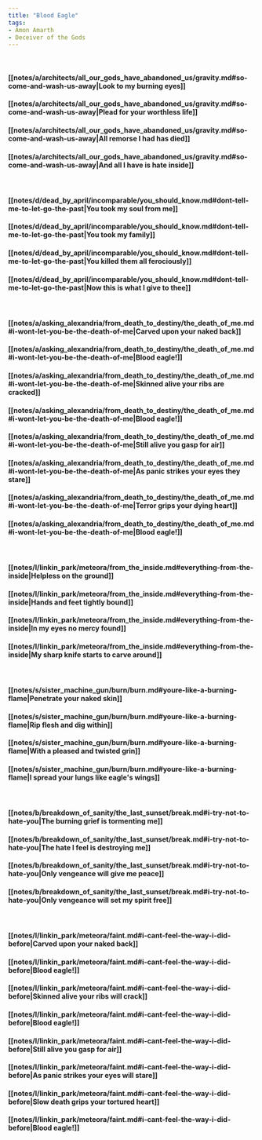 ```yaml
---
title: "Blood Eagle"
tags:
- Amon Amarth
- Deceiver of the Gods
---
```

&nbsp;
#### [[notes/a/architects/all_our_gods_have_abandoned_us/gravity.md#so-come-and-wash-us-away|Look to my burning eyes]]
#### [[notes/a/architects/all_our_gods_have_abandoned_us/gravity.md#so-come-and-wash-us-away|Plead for your worthless life]]
#### [[notes/a/architects/all_our_gods_have_abandoned_us/gravity.md#so-come-and-wash-us-away|All remorse I had has died]]
#### [[notes/a/architects/all_our_gods_have_abandoned_us/gravity.md#so-come-and-wash-us-away|And all I have is hate inside]]
&nbsp;
#### [[notes/d/dead_by_april/incomparable/you_should_know.md#dont-tell-me-to-let-go-the-past|You took my soul from me]]
#### [[notes/d/dead_by_april/incomparable/you_should_know.md#dont-tell-me-to-let-go-the-past|You took my family]]
#### [[notes/d/dead_by_april/incomparable/you_should_know.md#dont-tell-me-to-let-go-the-past|You killed them all ferociously]]
#### [[notes/d/dead_by_april/incomparable/you_should_know.md#dont-tell-me-to-let-go-the-past|Now this is what I give to thee]]
&nbsp;
#### [[notes/a/asking_alexandria/from_death_to_destiny/the_death_of_me.md#i-wont-let-you-be-the-death-of-me|Carved upon your naked back]]
#### [[notes/a/asking_alexandria/from_death_to_destiny/the_death_of_me.md#i-wont-let-you-be-the-death-of-me|Blood eagle!]]
#### [[notes/a/asking_alexandria/from_death_to_destiny/the_death_of_me.md#i-wont-let-you-be-the-death-of-me|Skinned alive your ribs are cracked]]
#### [[notes/a/asking_alexandria/from_death_to_destiny/the_death_of_me.md#i-wont-let-you-be-the-death-of-me|Blood eagle!]]
#### [[notes/a/asking_alexandria/from_death_to_destiny/the_death_of_me.md#i-wont-let-you-be-the-death-of-me|Still alive you gasp for air]]
#### [[notes/a/asking_alexandria/from_death_to_destiny/the_death_of_me.md#i-wont-let-you-be-the-death-of-me|As panic strikes your eyes they stare]]
#### [[notes/a/asking_alexandria/from_death_to_destiny/the_death_of_me.md#i-wont-let-you-be-the-death-of-me|Terror grips your dying heart]]
#### [[notes/a/asking_alexandria/from_death_to_destiny/the_death_of_me.md#i-wont-let-you-be-the-death-of-me|Blood eagle!]]
&nbsp;
#### [[notes/l/linkin_park/meteora/from_the_inside.md#everything-from-the-inside|Helpless on the ground]]
#### [[notes/l/linkin_park/meteora/from_the_inside.md#everything-from-the-inside|Hands and feet tightly bound]]
#### [[notes/l/linkin_park/meteora/from_the_inside.md#everything-from-the-inside|In my eyes no mercy found]]
#### [[notes/l/linkin_park/meteora/from_the_inside.md#everything-from-the-inside|My sharp knife starts to carve around]]
&nbsp;
#### [[notes/s/sister_machine_gun/burn/burn.md#youre-like-a-burning-flame|Penetrate your naked skin]]
#### [[notes/s/sister_machine_gun/burn/burn.md#youre-like-a-burning-flame|Rip flesh and dig within]]
#### [[notes/s/sister_machine_gun/burn/burn.md#youre-like-a-burning-flame|With a pleased and twisted grin]]
#### [[notes/s/sister_machine_gun/burn/burn.md#youre-like-a-burning-flame|I spread your lungs like eagle's wings]]
&nbsp;
#### [[notes/b/breakdown_of_sanity/the_last_sunset/break.md#i-try-not-to-hate-you|The burning grief is tormenting me]]
#### [[notes/b/breakdown_of_sanity/the_last_sunset/break.md#i-try-not-to-hate-you|The hate I feel is destroying me]]
#### [[notes/b/breakdown_of_sanity/the_last_sunset/break.md#i-try-not-to-hate-you|Only vengeance will give me peace]]
#### [[notes/b/breakdown_of_sanity/the_last_sunset/break.md#i-try-not-to-hate-you|Only vengeance will set my spirit free]]
&nbsp;
#### [[notes/l/linkin_park/meteora/faint.md#i-cant-feel-the-way-i-did-before|Carved upon your naked back]]
#### [[notes/l/linkin_park/meteora/faint.md#i-cant-feel-the-way-i-did-before|Blood eagle!]]
#### [[notes/l/linkin_park/meteora/faint.md#i-cant-feel-the-way-i-did-before|Skinned alive your ribs will crack]]
#### [[notes/l/linkin_park/meteora/faint.md#i-cant-feel-the-way-i-did-before|Blood eagle!]]
#### [[notes/l/linkin_park/meteora/faint.md#i-cant-feel-the-way-i-did-before|Still alive you gasp for air]]
#### [[notes/l/linkin_park/meteora/faint.md#i-cant-feel-the-way-i-did-before|As panic strikes your eyes will stare]]
#### [[notes/l/linkin_park/meteora/faint.md#i-cant-feel-the-way-i-did-before|Slow death grips your tortured heart]]
#### [[notes/l/linkin_park/meteora/faint.md#i-cant-feel-the-way-i-did-before|Blood eagle!]]
